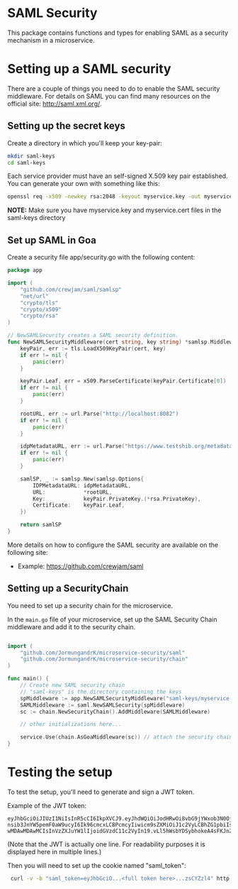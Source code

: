SAML Security
============

This package contains functions and types for enabling SAML as a security mechanism
in a microservice.

# Setting up a SAML security

There are a couple of things you need to do to enable the SAML security middleware.
For details on SAML you can find many resources on the official site: http://saml.xml.org/.

## Setting up the secret keys

Create a directory in which you'll keep your key-pair:

```bash
mkdir saml-keys
cd saml-keys
```

Each service provider must have an self-signed X.509 key pair established. You can generate your own with something like this:

```bash
openssl req -x509 -newkey rsa:2048 -keyout myservice.key -out myservice.cert -days 365 -nodes -subj "/CN=myservice.example.com"
```

**NOTE:** Make sure you have myservice.key and myservice.cert files in the saml-keys directory

## Set up SAML in Goa

Create a security file app/security.go with the following content:

```go
package app

import (
	"github.com/crewjam/saml/samlsp"
	"net/url"
	"crypto/tls"
	"crypto/x509"
	"crypto/rsa"
)

// NewSAMLSecurity creates a SAML security definition.
func NewSAMLSecurityMiddleware(cert string, key string) *samlsp.Middleware {
	keyPair, err := tls.LoadX509KeyPair(cert, key)
	if err != nil {
		panic(err)
	}

	keyPair.Leaf, err = x509.ParseCertificate(keyPair.Certificate[0])
    if err != nil {
        panic(err)
    }

	rootURL, err := url.Parse("http://localhost:8082")
	if err != nil {
		panic(err)
	}

   	idpMetadataURL, err := url.Parse("https://www.testshib.org/metadata/testshib-providers.xml")
	if err != nil {
		panic(err)
	}

	samlSP, _ := samlsp.New(samlsp.Options{
		IDPMetadataURL: idpMetadataURL,
		URL:            *rootURL,
		Key:            keyPair.PrivateKey.(*rsa.PrivateKey),
		Certificate:    keyPair.Leaf,
	})

	return samlSP
}
```

More details on how to configure the SAML security are available on the following
site:
 * Example: https://github.com/crewjam/saml

## Setting up a SecurityChain

You need to set up a security chain for the microservice.

In the ```main.go``` file of your microservice, set up the SAML Security Chain
middleware and add it to the security chain.

```go

import (
	"github.com/JormungandrK/microservice-security/saml"
	"github.com/JormungandrK/microservice-security/chain"
)

func main() {
	// Create new SAML security chain
  	// "saml-keys" is the directory containing the keys
  	spMiddleware := app.NewSAMLSecurityMiddleware("saml-keys/myservice.cert", "saml-keys/myservice.key")
	SAMLMiddleware := saml.NewSAMLSecurity(spMiddleware)
	sc := chain.NewSecurityChain().AddMiddleware(SAMLMiddleware)

    // other initializations here...

    service.Use(chain.AsGoaMiddleware(sc)) // attach the security chain as Goa middleware
}

```

# Testing the setup

To test the setup, you'll need to generate and sign a JWT token.

Example of the JWT token:
```
eyJhbGciOiJIUzI1NiIsInR5cCI6IkpXVCJ9.eyJhdWQiOiJodHRwOi8vbG9jYWxob3N0OjgwODIvc2FtbC9tZXRhZGF0YSIsImF0dHIiO
nsib3JnYW5pemF0aW9ucyI6Ik96cmcxLCBPcmcyIiwicm9sZXMiOiJ1c2VyLCBhZG1pbiIsInVzZXJJZCI6IjU5YTAwNmFlMDAwMDAwMDA
wMDAwMDAwMCIsInVzZXJuYW1lIjoidGVzdC11c2VyIn19.vLl5hWsbYDSybhokeA4sFKJnZznesiUje5tzsCYZzl4
```

(Note that the JWT is actually one line. For readability purposes it is displayed here
  in multiple lines.)

Then you will need to set up the cookie named "saml_token":
```bash
 curl -v -b "saml_token=eyJhbGciO...<full token here>...zsCYZzl4" http://localhost:8082/profiles/m
``` 